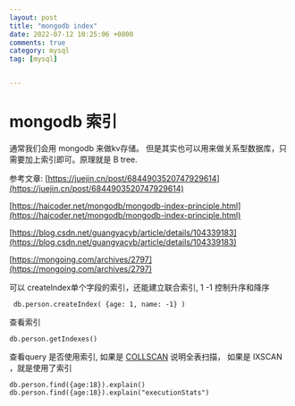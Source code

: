 ```yaml
---
layout: post
title: "mongodb index"
date: 2022-07-12 10:25:06 +0800
comments: true
category: mysql
tag: [mysql]


---
```


# mongodb 索引

通常我们会用 mongodb 来做kv存储。 但是其实也可以用来做关系型数据库，只需要加上索引即可。原理就是 B tree.



参考文章: [https://juejin.cn/post/6844903520747929614](https://juejin.cn/post/6844903520747929614)

[https://haicoder.net/mongodb/mongodb-index-principle.html](https://haicoder.net/mongodb/mongodb-index-principle.html)

[https://blog.csdn.net/guangyacyb/article/details/104339183](https://blog.csdn.net/guangyacyb/article/details/104339183)

[https://mongoing.com/archives/2797](https://mongoing.com/archives/2797)



可以 createIndex单个字段的索引，还能建立联合索引, 1 -1 控制升序和降序

```
 db.person.createIndex( {age: 1, name: -1} )  
```

查看索引

```
db.person.getIndexes() 
```



查看query 是否使用索引,  如果是 [COLLSCAN](https://docs.mongodb.org/manual/reference/explain-results/#queryplanner) 说明全表扫描， 如果是 IXSCAN ，就是使用了索引

```
db.person.find({age:18}).explain()
db.person.find({age:18}).explain("executionStats")
```





